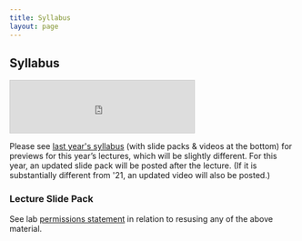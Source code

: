 ```yaml
---
title: Syllabus
layout: page
---
```



## Syllabus


<iframe width="324" height="92" style="border:1px solid #ccc" frameborder="0" scrolling="no" src="https://sheet.zohopublic.com/sheet/publishedrange/4bcb7290fe62cc3f06b1acbb798c493c367a374fe1829f04bfdac0e55a0d99e4?type=grid&mode=embed"></iframe>

Please see [last year's syllabus](http://cbb752b22.gersteinlab.org/syllabus) (with slide packs & videos at the bottom) for previews for this year’s lectures, which will be slightly different. For this year, an updated slide pack will be posted after the lecture. (If it is substantially different from '21, an updated video will also be posted.)

### Lecture Slide Pack

See lab [permissions statement](https://sites.gersteinlab.org/permissions/) in relation to resusing any of the above material.
